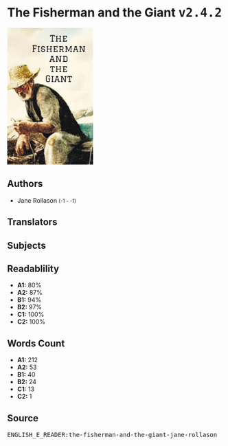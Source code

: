 # The Fisherman and the Giant <kbd>v2.4.2</kbd>

![](./cover.medium.jpg "")

## Authors


 - Jane Rollason <small>(-1 - -1)</small>

## Translators



## Subjects



## Readablility


 - **A1:** 80%
 - **A2:** 87%
 - **B1:** 94%
 - **B2:** 97%
 - **C1:** 100%
 - **C2:** 100%

## Words Count


 - **A1:** 212
 - **A2:** 53
 - **B1:** 40
 - **B2:** 24
 - **C1:** 13
 - **C2:** 1

## Source


<kbd>ENGLISH_E_READER:the-fisherman-and-the-giant-jane-rollason</kbd>
